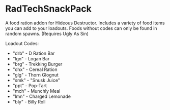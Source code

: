 # RadTechSnackPack
A food ration addon for Hideous Destructor.
Includes a variety of food items you can add to your loadouts. 
Foods without codes can only be found in random spawns.
(Requires Ugly As Sin)

Loadout Codes:
- "drb" - D Ration Bar
- "lgn" - Logan Bar
- "brg" - Trekking Burger
- "chx" - Cereal Ration
- "glg" - Thorn Glognut
- "smk" - "Snusk Juice"
- "ppt" - Pop-Tart
- "mch" - Munchly Meal
- "lmn" - Charged Lemonade
- "bly" - Billy Roll

